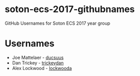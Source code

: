 # soton-ecs-2017-githubnames
GitHub Usernames for Soton ECS 2017 year group

# Usernames

* Joe Mattelaer - [ducsuus](https://github.com/ducsuus/)
* Dan Trickey - [trickeydan](https://github.com/trickeydan/)
* Alex Lockwood - [lockwooda](https://github.com/lockwooda/)
